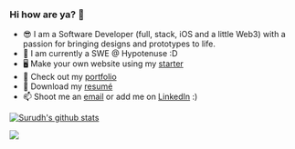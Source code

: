 ### Hi how are ya? 👋

- 😎 I am a Software Developer (full, stack, iOS and a little Web3) with a passion for bringing designs and prototypes to life.
- 🌱 I am currently a SWE @ Hypotenuse :D
- 🖥 Make your own website using my [starter](https://www.gatsbyjs.com/starters/surudhb/gatsby-personal-site-template)
- 📝 Check out my [portfolio](https://surudhb.github.io)
- 📜 Download my [resumé](https://surudhb.github.io/surudh_bhutani_resume.pdf)
- 📫 Shoot me an [email](mailto:surudhb@gmail.com) or add me on [LinkedIn](https://www.linkedin.com/in/surudh-bhutani) :)


[![Surudh's github stats](https://github-readme-stats.vercel.app/api?username=surudhb&theme=tokyonight&show_icons=true&count_private=true)](https://github.com/anuraghazra/github-readme-stats)

![](https://komarev.com/ghpvc/?username=surudhb&color=blueviolet&style=flat-square&label=Visits)

<!--
**surudhb/surudhb** is a ✨ _special_ ✨ repository because its `README.md` (this file) appears on your GitHub profile.

Here are some ideas to get you started:

- 🔭 I’m currently working on ...
- 🌱 I’m currently learning ...
- 👯 I’m looking to collaborate on ...
- 🤔 I’m looking for help with ...
- 💬 Ask me about ...
- 📫 How to reach me: ...
- 😄 Pronouns: ...
- ⚡ Fun fact: ...
-->
